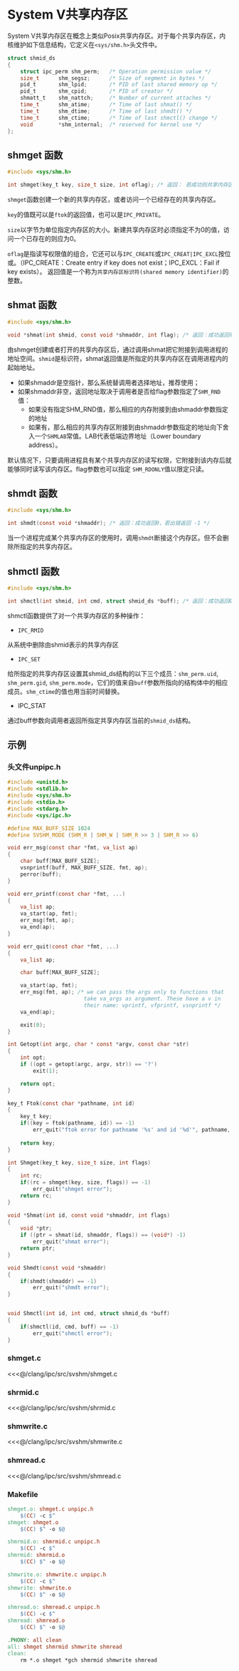 # System V共享内存区
System V共享内存区在概念上类似Posix共享内存区。对于每个共享内存区，内核维护如下信息结构，它定义在`<sys/shm.h>`头文件中。

```c
struct shmid_ds
{
	struct ipc_perm shm_perm;	/* Operation permission value */
	size_t		shm_segsz;	    /* Size of segment in bytes */
	pid_t		shm_lpid;	    /* PID of last shared memory op */
	pid_t		shm_cpid;	    /* PID of creator */
	shmatt_t	shm_nattch;	    /* Number of current attaches */
	time_t		shm_atime;	    /* Time of last shmat() */
	time_t		shm_dtime;	    /* Time of last shmdt() */
	time_t		shm_ctime;	    /* Time of last shmctl() change */
	void		*shm_internal;	/* reserved for kernel use */
};
```

## shmget 函数
```c
#include <sys/shm.h>

int shmget(key_t key, size_t size, int oflag); /* 返回： 若成功则共享内存区对象，若出错则为 -1 */
```
`shmget`函数创建一个新的共享内存区，或者访问一个已经存在的共享内存区。

`key`的值既可以是`ftok`的返回值，也可以是`IPC_PRIVATE`。

`size`以字节为单位指定内存区的大小。新建共享内存区时必须指定不为0的值，访问一个已存在的则应为0。

`oflag`是指读写权限值的组合，它还可以与`IPC_CREATE`或`IPC_CREAT|IPC_EXCL`按位或。（IPC_CREATE：Create entry if key does not exist；IPC_EXCL：Fail if key exists）。
返回值是一个称为`共享内存区标识符(shared memory identifier)`的整数。


## shmat 函数
```c
#include <sys/shm.h>

void *shmat(int shmid, const void *shmaddr, int flag); /* 返回：成功返回映射区的起始地址，若出错返回 -1 */
```
由shmget创建或者打开的共享内存区后，通过调用shmat把它附接到调用进程的地址空间。`shmid`是标识符，shmat返回值是所指定的共享内存区在调用进程内的起始地址。
- 如果shmaddr是空指针，那么系统替调用者选择地址，推荐使用；
- 如果shmaddr非空，返回地址取决于调用者是否给flag参数指定了`SHM_RND`值：
    - 如果没有指定SHM_RND值，那么相应的内存附接到由shmaddr参数指定的地址
    - 如果有，那么相应的共享内存区附接到由shmaddr参数指定的地址向下舍入一个`SHMLAB`常值。LAB代表低端边界地址（Lower boundary address）。

默认情况下，只要调用进程具有某个共享内存区的读写权限，它附接到该内存后就能够同时读写该内存区。flag参数也可以指定 `SHM_RDONLY`值以限定只读。

## shmdt 函数
```c
#include <sys/shm.h>

int shmdt(const void *shmaddr); /* 返回：成功返回0，若出错返回 -1 */
```
当一个进程完成某个共享内存区的使用时，调用`shmdt`断接这个内存区。但不会删除所指定的共享内存区。

## shmctl 函数
```c
#include <sys/shm.h>

int shmctl(int shmid, int cmd, struct shmid_ds *buff); /* 返回：成功返回0，若出错返回 -1 */
```
shmctl函数提供了对一个共享内存区的多种操作：
- `IPC_RMID`

从系统中删除由shmid表示的共享内存区

- `IPC_SET`

给所指定的共享内存区设置其shmid_ds结构的以下三个成员：`shm_perm.uid`, `shm_perm.gid`, `shm_perm.mode`，它们的值来自`buff`参数所指向的结构体中的相应成员。`shm_ctime`的值也用当前时间替换。

- IPC_STAT

通过buff参数向调用者返回所指定共享内存区当前的`shmid_ds`结构。

## 示例
### 头文件unpipc.h
```c
#include <unistd.h>
#include <stdlib.h>
#include <sys/shm.h>
#include <stdio.h>
#include <stdarg.h>
#include <sys/ipc.h>

#define MAX_BUFF_SIZE 1024
#define SVSHM_MODE (SHM_R | SHM_W | SHM_R >> 3 | SHM_R >> 6)

void err_msg(const char *fmt, va_list ap)
{
    char buff[MAX_BUFF_SIZE];
    vsnprintf(buff, MAX_BUFF_SIZE, fmt, ap);
    perror(buff);
}

void err_printf(const char *fmt, ...)
{
    va_list ap;
    va_start(ap, fmt);
    err_msg(fmt, ap);
    va_end(ap);
}

void err_quit(const char *fmt, ...)
{
    va_list ap;

    char buff[MAX_BUFF_SIZE];

    va_start(ap, fmt);
    err_msg(fmt, ap); /* we can pass the args only to functions that 
                        take va_args as argument. These have a v in 
                        their name: vprintf, vfprintf, vsnprintf */
    va_end(ap);

    exit(0);
}

int Getopt(int argc, char * const *argv, const char *str)
{
    int opt;
    if ((opt = getopt(argc, argv, str)) == '?')
        exit(1);

    return opt;
}

key_t Ftok(const char *pathname, int id)
{
    key_t key;
    if((key = ftok(pathname, id)) == -1)
        err_quit("ftok error for pathname '%s' and id '%d'", pathname, id);
    
    return key;
}

int Shmget(key_t key, size_t size, int flags)
{
    int rc;
    if((rc = shmget(key, size, flags)) == -1)
        err_quit("shmget error");
    return rc;
}

void *Shmat(int id, const void *shmaddr, int flags)
{
    void *ptr;
    if ((ptr = shmat(id, shmaddr, flags)) == (void*) -1)
        err_quit("shmat error");
    return ptr;
}

void Shmdt(const void *shmaddr)
{
    if(shmdt(shmaddr) == -1)
        err_quit("shmdt error");
}


void Shmctl(int id, int cmd, struct shmid_ds *buff)
{
    if(shmctl(id, cmd, buff) == -1)
        err_quit("shmctl error");
}

```

### shmget.c
<<<@/clang/ipc/src/svshm/shmget.c

### shrmid.c
<<<@/clang/ipc/src/svshm/shrmid.c

### shmwrite.c
<<<@/clang/ipc/src/svshm/shmwrite.c

### shmread.c
<<<@/clang/ipc/src/svshm/shmread.c


### Makefile
```makefile
shmget.o: shmget.c unpipc.h
	$(CC) -c $^
shmget:	shmget.o
	$(CC) $^ -o $@

shmrmid.o: shmrmid.c unpipc.h
	$(CC) -c $^
shmrmid: shmrmid.o
	$(CC) $^ -o $@

shmwrite.o: shmwrite.c unpipc.h
	$(CC) -c $^
shmwrite: shmwrite.o
	$(CC) $^ -o $@

shmread.o: shmread.c unpipc.h
	$(CC) -c $^
shmread: shmread.o
	$(CC) $^ -o $@

.PHONY: all clean
all: shmget shmrmid shmwrite shmread
clean:
	rm *.o shmget *gch shmrmid shmwrite shmread

```
